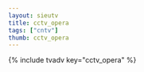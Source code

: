 ```yaml
--- 
layout: sieutv
title: cctv_opera
tags: ["cntv"]
thumb: cctv_opera
---
```

{% include tvadv key="cctv_opera" %}
